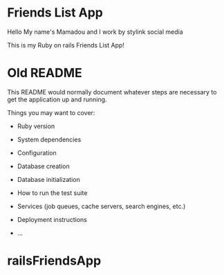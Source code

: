 # Friends List App

Hello My name's Mamadou and I work by stylink social media

This is my Ruby on rails Friends List App! 





# Old  README

This README would normally document whatever steps are necessary to get the
application up and running.

Things you may want to cover:

* Ruby version

* System dependencies

* Configuration

* Database creation

* Database initialization

* How to run the test suite

* Services (job queues, cache servers, search engines, etc.)

* Deployment instructions

* ...
# railsFriendsApp
